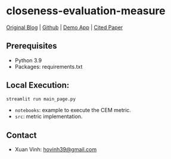 # closeness-evaluation-measure

[Original Blog](https://hoxuanvinh.netlify.app/blog/2024-05-17-closeness-evaluation-metric/) |
[Github](https://github.com/hovinh/closeness-evaluation-measure) |
[Demo App](https://closeness-evaluation-measure.streamlit.app/) |
[Cited Paper](https://aclanthology.org/2020.acl-main.363.pdf)


## Prerequisites
- Python 3.9
- Packages: requirements.txt

## Local Execution:
```bash
streamlit run main_page.py
```
- `notebooks`: example to execute the CEM metric.
- `src`: metric implementation.

## Contact
- Xuan Vinh: hovinh39@gmail.com

